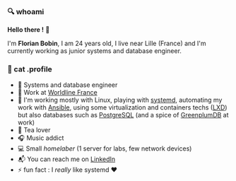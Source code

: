 ### :mag: whoami

**Hello there !** :raising_hand:

I'm **Florian Bobin**, I am 24 years old, I live near Lille (France) and I'm currently working as junior systems and database engineer.

### :floppy_disk: cat .profile

* :construction_worker: Systems and database engineer
* :office: Work at [Worldline France](https://fr.worldline.com/fr/home.html)
* :wrench: I'm working mostly with Linux, playing with [systemd](http://systemd.io/), automating my work with [Ansible](https://www.ansible.com/), using some virtualization and containers techs ([LXD](https://linuxcontainers.org/lxd/introduction/)) but also databases such as [PostgreSQL](https://www.postgresql.org/) (and a spice of [GreenplumDB](https://greenplum.org/) at work)
* :tea: Tea lover
* :headphones: Music addict
* :computer: Small *homelaber* (1 server for labs, few network devices)
* :mailbox_with_mail: You can reach me on [LinkedIn](https://www.linkedin.com/in/florian-bobin/)
* :zap: fun fact : I *really* like systemd :hearts:

<!--
**ruskofd/ruskofd** is a ✨ _special_ ✨ repository because its `README.md` (this file) appears on your GitHub profile.

Here are some ideas to get you started:

- 🔭 I’m currently working on ...
- 🌱 I’m currently learning ...
- 👯 I’m looking to collaborate on ...
- 🤔 I’m looking for help with ...
- 💬 Ask me about ...
- 📫 How to reach me: ...
- 😄 Pronouns: ...
- ⚡ Fun fact: ...
-->

